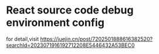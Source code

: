 # React source code debug environment config
for detail,visit https://juejin.cn/post/7202501888616382520?searchId=2023071916192712208E5446432A53BEC0